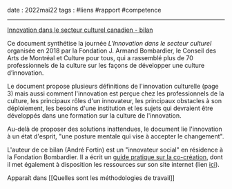 date : 2022mai22
tags : #liens #rapport #competence 

---------

[Innovation dans le secteur culturel canadien - bilan](https://www.culturepourtous.ca/wp-content/uploads/2018/07/Bilan_culture_innovation_HR_pagin%C3%A9e.pdf)

Ce document synthétise la journée *L'Innovation dans le secteur culturel* organisée en 2018 par la Fondation J. Armand Bombardier, le Conseil des Arts de Montréal et Culture pour tous, qui a rassemblé plus de 70 professionnels de la culture sur les façons de développer une culture d’innovation. 

Le document propose plusieurs définitions de l'innovation culturelle (page 3) mais aussi comment l'innovation est perçue chez les professionnels de la culture, les principaux rôles d'un innovateur, les principaux obstacles à son déploiement, les besoins d'une institution et les sujets qui devraient être développés dans une formation sur la culture de l'innovation. 

Au-delà de proposer des solutions inattendues, le document lie l'innovation à un état d'esprit, "une posture mentale qui vise à accepter le changement". 


L'auteur de ce bilan (André Fortin) est un "innovateur social" en résidence à la Fondation Bombardier. Il a écrit un [guide pratique sur la co-création](https://drive.infomaniak.com/app/drive/131928/files/73739/preview/pdf/74174), dont il met également à disposition les ressources sur son site internet (lien [ici](https://guidecocreation.com/ressources/)). 

Apparaît dans [[Quelles sont les méthodologies de travail]]
